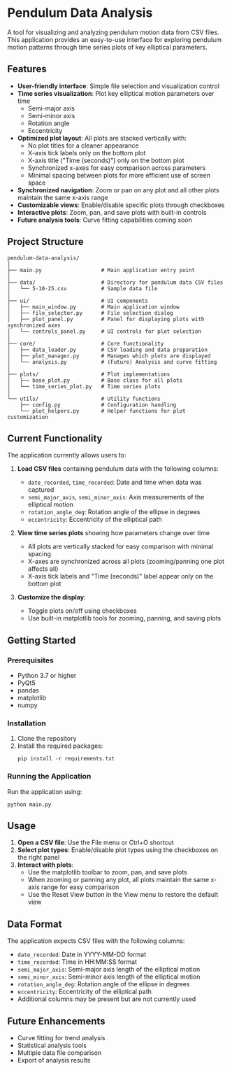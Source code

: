 # Pendulum Data Analysis

A tool for visualizing and analyzing pendulum motion data from CSV files. This application provides an easy-to-use interface for exploring pendulum motion patterns through time series plots of key elliptical parameters.

## Features

- **User-friendly interface**: Simple file selection and visualization control
- **Time series visualization**: Plot key elliptical motion parameters over time
  - Semi-major axis
  - Semi-minor axis
  - Rotation angle
  - Eccentricity
- **Optimized plot layout**: All plots are stacked vertically with:
  - No plot titles for a cleaner appearance
  - X-axis tick labels only on the bottom plot
  - X-axis title ("Time (seconds)") only on the bottom plot
  - Synchronized x-axes for easy comparison across parameters
  - Minimal spacing between plots for more efficient use of screen space
- **Synchronized navigation**: Zoom or pan on any plot and all other plots maintain the same x-axis range
- **Customizable views**: Enable/disable specific plots through checkboxes
- **Interactive plots**: Zoom, pan, and save plots with built-in controls
- **Future analysis tools**: Curve fitting capabilities coming soon

## Project Structure

```
pendulum-data-analysis/
│
├── main.py                   # Main application entry point
│
├── data/                     # Directory for pendulum data CSV files
│   └── 5-10-25.csv           # Sample data file
│
├── ui/                       # UI components
│   ├── main_window.py        # Main application window
│   ├── file_selector.py      # File selection dialog
│   ├── plot_panel.py         # Panel for displaying plots with synchronized axes
│   └── controls_panel.py     # UI controls for plot selection
│
├── core/                     # Core functionality
│   ├── data_loader.py        # CSV loading and data preparation
│   ├── plot_manager.py       # Manages which plots are displayed
│   └── analysis.py           # (Future) Analysis and curve fitting
│
├── plots/                    # Plot implementations
│   ├── base_plot.py          # Base class for all plots
│   └── time_series_plot.py   # Time series plots
│
└── utils/                    # Utility functions
    ├── config.py             # Configuration handling
    └── plot_helpers.py       # Helper functions for plot customization
```

## Current Functionality

The application currently allows users to:

1. **Load CSV files** containing pendulum data with the following columns:
   - `date_recorded`, `time_recorded`: Date and time when data was captured
   - `semi_major_axis`, `semi_minor_axis`: Axis measurements of the elliptical motion
   - `rotation_angle_deg`: Rotation angle of the ellipse in degrees
   - `eccentricity`: Eccentricity of the elliptical path

2. **View time series plots** showing how parameters change over time
   - All plots are vertically stacked for easy comparison with minimal spacing
   - X-axes are synchronized across all plots (zooming/panning one plot affects all)
   - X-axis tick labels and "Time (seconds)" label appear only on the bottom plot

3. **Customize the display**:
   - Toggle plots on/off using checkboxes
   - Use built-in matplotlib tools for zooming, panning, and saving plots

## Getting Started

### Prerequisites

- Python 3.7 or higher
- PyQt5
- pandas
- matplotlib
- numpy

### Installation

1. Clone the repository
2. Install the required packages:
   ```
   pip install -r requirements.txt
   ```

### Running the Application

Run the application using:

```
python main.py
```

## Usage

1. **Open a CSV file**: Use the File menu or Ctrl+O shortcut
2. **Select plot types**: Enable/disable plot types using the checkboxes on the right panel
3. **Interact with plots**: 
   - Use the matplotlib toolbar to zoom, pan, and save plots
   - When zooming or panning any plot, all plots maintain the same x-axis range for easy comparison
   - Use the Reset View button in the View menu to restore the default view

## Data Format

The application expects CSV files with the following columns:
- `date_recorded`: Date in YYYY-MM-DD format
- `time_recorded`: Time in HH:MM:SS format
- `semi_major_axis`: Semi-major axis length of the elliptical motion
- `semi_minor_axis`: Semi-minor axis length of the elliptical motion
- `rotation_angle_deg`: Rotation angle of the ellipse in degrees
- `eccentricity`: Eccentricity of the elliptical path
- Additional columns may be present but are not currently used

## Future Enhancements

- Curve fitting for trend analysis
- Statistical analysis tools
- Multiple data file comparison
- Export of analysis results
